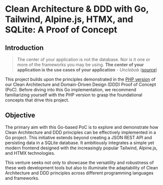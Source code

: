 
# Clean Architecture & DDD with Go, Tailwind, Alpine.js, HTMX, and SQLite: A Proof of Concept

## Introduction
> The center of your application is not the database. Nor is it one or more of the frameworks you may be using. **The center of your application is the use cases of your application**  -  _Unclebob_ ([source](https://blog.8thlight.com/uncle-bob/2012/05/15/NODB.html "NODB"))

This project builds upon the principles demonstrated in the [PHP version](https://github.com/ntorga/clean-ddd-php-poc-contacts) of our Clean Architecture and Domain-Driven Design (DDD) Proof of Concept (PoC). Before diving into this Go implementation, we recommend familiarizing yourself with the PHP version to grasp the foundational concepts that drive this project.

## Objective
The primary aim with this Go-based PoC is to explore and demonstrate how Clean Architecture and DDD principles can be effectively implemented in a Go project. This initiative extends beyond creating a JSON REST API and persisting data in a SQLite database. It ambitiously integrates a simple yet modern frontend designed with the increasingly popular Tailwind, Alpine.js, and HTMX technologies.

This venture seeks not only to showcase the versatility and robustness of these web development tools but also to illuminate the adaptability of Clean Architecture and DDD principles across different programming languages and frameworks.
